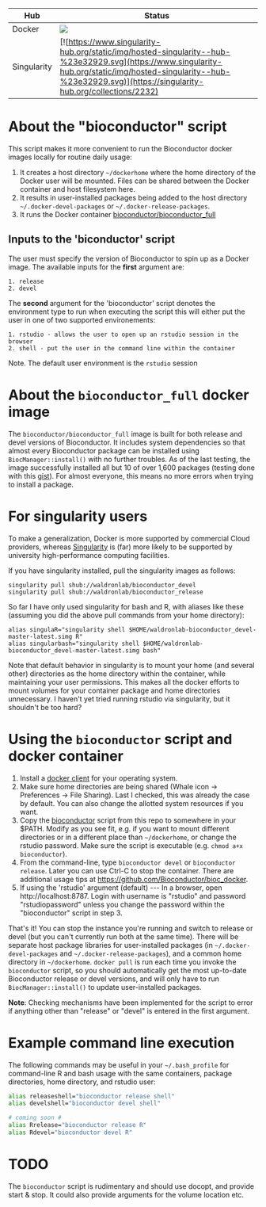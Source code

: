 | Hub |    Status     |
| --- | --------------- |
| Docker | [![](https://images.microbadger.com/badges/image/waldronlab/bioconductor_devel.svg)](https://hub.docker.com/r/waldronlab/bioconductor_devel "page on dockerhub") |
| Singularity | [![https://www.singularity-hub.org/static/img/hosted-singularity--hub-%23e32929.svg](https://www.singularity-hub.org/static/img/hosted-singularity--hub-%23e32929.svg)](https://singularity-hub.org/collections/2232) |

# About the "bioconductor" script

This script makes it more convenient to run the Bioconductor docker images
locally for routine daily usage:

1. It creates a host directory `~/dockerhome` where the home directory
of the Docker user will be mounted. Files can be shared between the
Docker container and host filesystem here.
2. It results in user-installed packages being added to the host directory
`~/.docker-devel-packages` or `~/.docker-release-packages`.
3. It runs the Docker container
[bioconductor/bioconductor_full](https://github.com/bioconductor/bioconductor_full)

## Inputs to the 'biconductor' script

The user must specify the version of Bioconductor to spin up as a Docker image.
The available inputs for the **first** argument are:

    1. release
    2. devel

The **second** argument for the 'bioconductor' script denotes the environment type
to run when executing the script this will either put the user in one of two
supported environements:

    1. rstudio - allows the user to open up an rstudio session in the browser
    2. shell - put the user in the command line within the container

Note. The default user environment is the `rstudio` session

# About the `bioconductor_full` docker image

The `bioconductor/bioconductor_full` image is built for both release and devel
versions of Bioconductor. It includes system dependencies so that almost every
Bioconductor package can be installed using `BiocManager::install()` with no
further troubles. As of the last testing, the image successfully
installed all but 10 of over 1,600 packages (testing done with this
[gist](https://gist.github.com/lwaldron/3b002e72b4e99fc093f8dace4ab38bf6)). For
almost everyone, this means no more errors when trying to install a package.

# For singularity users

To make a generalization, Docker is more supported by commercial Cloud
providers, whereas [Singularity](https://www.sylabs.io/singularity/) is (far)
more likely to be supported by university high-performance computing
facilities.

If you have singularity installed, pull the singularity images as follows:

```
singularity pull shub://waldronlab/bioconductor_devel
singularity pull shub://waldronlab/bioconductor_release
```

So far I have only used singularity for bash and R, with aliases like these
(assuming you did the above pull commands from your home directory):

```
alias singulaR="singularity shell $HOME/waldronlab-bioconductor_devel-master-latest.simg R"
alias singularbash="singularity shell $HOME/waldronlab-bioconductor_devel-master-latest.simg bash"
```

Note that default behavior in singularity is to mount your home (and several
other) directories as the home directory within the container, while
maintaining your user permissions. This makes all the docker efforts to mount
volumes for your container package and home directories unnecessary. I haven't
yet tried running rstudio via singularity, but it shouldn't be too hard?

# Using the `bioconductor` script and docker container

1. Install a [docker client](https://www.docker.com/get-started) for
your operating system.
2. Make sure home directories are being shared (Whale icon ->
Preferences -> File Sharing). Last I checked, this was already the
case by default. You can also change the allotted system resources if
you want.
3. Copy the
[bioconductor](https://github.com/waldronlab/bioconductor_devel/blob/master/bioconductor)
script from this repo to somewhere in your $PATH. Modify as you see
fit, e.g. if you want to mount different directories or in a different
place than `~/dockerhome`, or change the rstudio password.  Make sure
the script is executable (e.g. `chmod a+x bioconductor`).
4. From the command-line, type `bioconductor devel` or `bioconductor
release`. Later you can use Ctrl-C to stop the
container. There are additional usage tips at
https://github.com/Bioconductor/bioc_docker.
5. If using the 'rstudio' argument (default) --- In a browser, open
http://localhost:8787. Login with username is "rstudio" and password
"rstudiopassword" unless you change the password within the "bioconductor"
script in step 3.

That's it! You can stop the instance you're running and switch to
release or devel (but you can't currently run both at the same
time). There will be separate host package libraries for
user-installed packages (in `~/.docker-devel-packages` and
`~/.docker-release-packages`), and a common home directory in
`~/dockerhome`. `docker pull` is run each time you invoke the
`bioconductor` script, so you should automatically get the most
up-to-date Bioconductor release or devel versions, and will only have
to run `BiocManager::install()` to update user-installed packages.

**Note**: Checking mechanisms have been implemented for the script to error if
anything other than "release" or "devel" is entered in the first argument.

# Example command line execution

The following commands may be useful in your `~/.bash_profile` for
command-line R and bash usage with the same containers, package directories,
home directory, and rstudio user:

```bash
alias releaseshell="bioconductor release shell"
alias develshell="bioconductor devel shell"

# coming soon #
alias Rrelease="bioconductor release R"
alias Rdevel="bioconductor devel R"
```

# TODO

The `bioconductor` script is rudimentary and should use docopt, and provide
start & stop. It could also provide arguments for the volume location etc.



